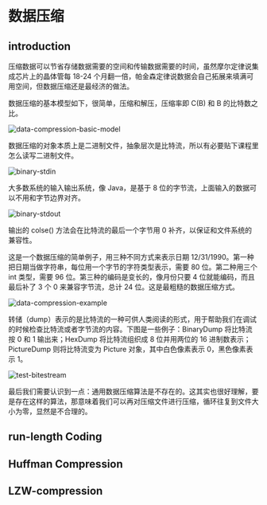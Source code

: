 # 数据压缩

## introduction

压缩数据可以节省存储数据需要的空间和传输数据需要的时间，虽然摩尔定律说集成芯片上的晶体管每 18-24 个月翻一倍，帕金森定律说数据会自己拓展来填满可用空间，但数据压缩还是最经济的做法。

数据压缩的基本模型如下，很简单，压缩和解压，压缩率即 C(B) 和 B 的比特数之比。

![data-compression-basic-model](https://images2018.cnblogs.com/blog/886021/201808/886021-20180822110449150-737198093.png)

数据压缩的对象本质上是二进制文件，抽象层次是比特流，所以有必要贴下课程里怎么读写二进制文件。

![binary-stdin](https://images2018.cnblogs.com/blog/886021/201808/886021-20180822110503390-1412213682.png)

大多数系统的输入输出系统，像 Java，是基于 8 位的字节流，上面输入的数据可以不用和字节边界对齐。

![binary-stdout](https://images2018.cnblogs.com/blog/886021/201808/886021-20180822110524545-1308241643.png)

输出的 colse() 方法会在比特流的最后一个字节用 0 补齐，以保证和文件系统的兼容性。

这是一个数据压缩的简单例子，用三种不同方式来表示日期 12/31/1990。第一种把日期当做字符串，每位用一个字节的字符类型表示，需要 80 位。第二种用三个 int 类型，需要 96 位。第三种的编码是变长的，像月份只要 4 位就能编码，而且最后补了 3 个 0 来兼容字节流，总计 24 位。这是最粗糙的数据压缩方式。

![data-compression-example](https://images2018.cnblogs.com/blog/886021/201808/886021-20180822110539555-18616530.png)

转储（dump）表示的是比特流的一种可供人类阅读的形式，用于帮助我们在调试的时候检查比特流或者字节流的内容。下图是一些例子：BinaryDump 将比特流按 0 和 1 输出来；HexDump 将比特流组织成 8 位并用两位的 16 进制数表示；PictureDump 则将比特流变为 Picture 对象，其中白色像素表示 0，黑色像素表示 1。

![test-bitestream](https://images2018.cnblogs.com/blog/886021/201808/886021-20180822120656916-514002849.png)

最后我们需要认识到一点：通用数据压缩算法是不存在的。这其实也很好理解，要是存在这样的算法，那意味着我们可以再对压缩文件进行压缩，循环往复到文件大小为零，显然是不合理的。

## run-length Coding

## Huffman Compression

## LZW-compression